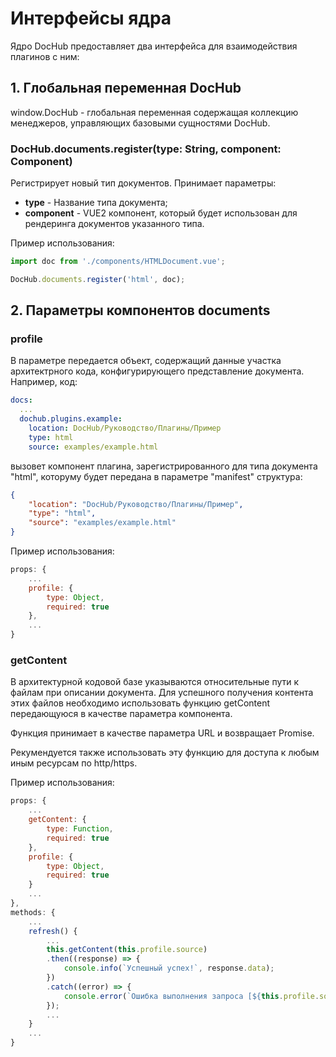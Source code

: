 # Интерфейсы ядра

Ядро DocHub предоставляет два интерфейса для взаимодействия плагинов с ним:

## 1. Глобальная переменная DocHub

window.DocHub - глобальная переменная содержащая коллекцию менеджеров, управляющих базовыми сущностями DocHub.

### DocHub.documents.register(type: String, component: Component)

Регистрирует новый тип документов. Принимает параметры:

* **type** - Название типа документа;
* **component** - VUE2 компонент, который будет использован для рендеринга документов указанного типа.

Пример использования:

```JavaScript
import doc from './components/HTMLDocument.vue';

DocHub.documents.register('html', doc);
```

## 2. Параметры компонентов documents

### profile 

В параметре передается объект, содержащий данные участка архитектрного кода, конфигурирующего представление 
документа. Например, код:

```yaml
docs:
  ...
  dochub.plugins.example:
    location: DocHub/Руководство/Плагины/Пример
    type: html
    source: examples/example.html    
```

вызовет компонент плагина, зарегистрированного для типа документа "html", которуму будет передана 
в параметре "manifest" структура:

```json
{
    "location": "DocHub/Руководство/Плагины/Пример",
    "type": "html",
    "source": "examples/example.html"
}
```

Пример использования:
```JavaScript
props: {
    ...
    profile: {
        type: Object,
        required: true
    },
    ...
}
```

### getContent

В архитектурной кодовой базе указываются относительные пути к файлам при описании документа.
Для успешного получения контента этих файлов необходимо использовать функцию getContent передающуюся 
в качестве параметра компонента. 

Функция принимает в качестве параметра URL и возвращает Promise.

Рекумендуется также использовать эту функцию для доступа к любым иным ресурсам по http/https. 

Пример использования:
```JavaScript
props: {
    ...
    getContent: {
        type: Function,
        required: true
    },
    profile: {
        type: Object,
        required: true
    }
    ...
},
methods: {
    ...
    refresh() {
        ...
        this.getContent(this.profile.source)
        .then((response) => {
            console.info(`Успешный успех!`, response.data);
        })
        .catch((error) => {
            console.error(`Ошибка выполнения запроса [${this.profile.source}]`, error);
        });
        ...
    }
    ...
}
```
